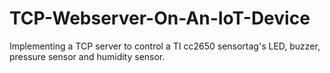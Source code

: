 # TCP-Webserver-On-An-IoT-Device
Implementing a TCP server to control a TI cc2650 sensortag's LED, buzzer, pressure sensor and humidity sensor.

